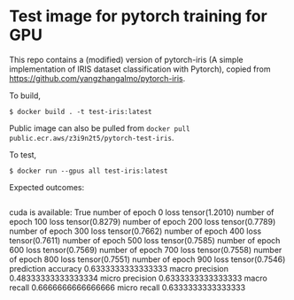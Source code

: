 # Test image for pytorch training for GPU

This repo contains a (modified) version of pytorch-iris (A simple implementation of IRIS dataset 
classification with Pytorch), copied from https://github.com/yangzhangalmo/pytorch-iris.


To build, 
```
$ docker build . -t test-iris:latest
```
Public image can also be pulled from `docker pull public.ecr.aws/z3i9n2t5/pytorch-test-iris`.


To test,
```
$ docker run --gpus all test-iris:latest
```

Expected outcomes:
```
```
cuda is available: True
number of epoch 0 loss tensor(1.2010)
number of epoch 100 loss tensor(0.8279)
number of epoch 200 loss tensor(0.7789)
number of epoch 300 loss tensor(0.7662)
number of epoch 400 loss tensor(0.7611)
number of epoch 500 loss tensor(0.7585)
number of epoch 600 loss tensor(0.7569)
number of epoch 700 loss tensor(0.7558)
number of epoch 800 loss tensor(0.7551)
number of epoch 900 loss tensor(0.7546)
prediction accuracy 0.6333333333333333
macro precision 0.48333333333333334
micro precision 0.6333333333333333
macro recall 0.6666666666666666
micro recall 0.6333333333333333
```

